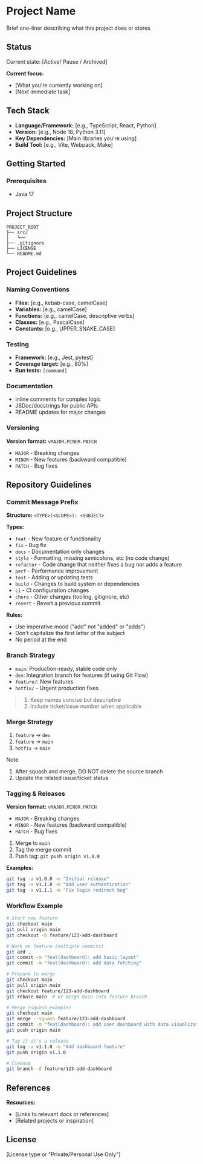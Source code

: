 # Project Name

Brief one-liner describing what this project does or stores

## Status

Current state: [Active/ Pause / Archived]

**Current focus:**

- [What you're currently working on]
- [Next immediate task]

## Tech Stack

- **Language/Framework:** [e.g., TypeScript, React, Python]
- **Version:** [e.g., Node 18, Python 3.11]
- **Key Dependencies:** [Main libraries you're using]
- **Build Tool:** [e.g., Vite, Webpack, Make]

## Getting Started

### Prerequisites

- Java 17

## Project Structure

```
PROJECT_ROOT
├── src/
│   └── 
├── .gitignore
├── LICENSE
└── README.md
```

## Project Guidelines

### Naming Conventions

- **Files:** [e.g., kebab-case, camelCase]
- **Variables:** [e.g., camelCase]
- **Functions:** [e.g., camelCase, descriptive verbs]
- **Classes:** [e.g., PascalCase]
- **Constants:** [e.g., UPPER_SNAKE_CASE]

### Testing

- **Framework:** [e.g., Jest, pytest]
- **Coverage target:** [e.g., 80%]
- **Run tests:** `[command]`

### Documentation

- Inline comments for complex logic
- JSDoc/docstrings for public APIs
- README updates for major changes

### Versioning

**Version format:** `vMAJOR.MINOR.PATCH`

- `MAJOR` - Breaking changes
- `MINOR` - New features (backward compatible)
- `PATCH` - Bug fixes

## Repository Guidelines

### Commit Message Prefix

**Structure:** `<TYPE>(<SCOPE>): <SUBJECT>`

**Types:**

- `feat` - New feature or functionality
- `fix` - Bug fix
- `docs` - Documentation only changes
- `style` - Formatting, missing semicolons, etc (no code change)
- `refactor` - Code change that neither fixes a bug nor adds a feature
- `perf` - Performance improvement
- `test` - Adding or updating tests
- `build` - Changes to build system or dependencies
- `ci` - CI configuration changes
- `chore` - Other changes (tooling, gitignore, etc)
- `revert` - Revert a previous commit

**Rules:**

- Use imperative mood ("add" not "added" or "adds")
- Don't capitalize the first letter of the subject
- No period at the end

### Branch Strategy

- `main`: Production-ready, stable code only
- `dev`: Integration branch for features (if using Git Flow)
- `feature/`: New features
- `hotfix/` - Urgent production fixes

> 1. Keep names concise but descriptive  
> 2. Include ticket/issue number when applicable

### Merge Strategy

1. `feature` -> `dev`
2. `feature` -> `main`
3. `hotfix` -> `main`

> [!NOTE]
> 1. After squash and merge, DO NOT delete the source branch
> 2. Update the related issue/ticket status

### Tagging & Releases

**Version format:** `vMAJOR.MINOR.PATCH`

- `MAJOR` - Breaking changes
- `MINOR` - New features (backward compatible)
- `PATCH` - Bug fixes

1. Merge to `main`
2. Tag the merge commit
3. Push tag: `git push origin v1.0.0`
 
**Examples:**

```bash
git tag -a v1.0.0 -m "Initial release"
git tag -a v1.1.0 -m "Add user authentication"
git tag -a v1.1.1 -m "Fix login redirect bug"
```

### Workflow Example

```bash
# Start new feature
git checkout main
git pull origin main
git checkout -b feature/123-add-dashboard

# Work on feature (multiple commits)
git add .
git commit -m "feat(dashboard): add basic layout"
git commit -m "feat(dashboard): add data fetching"

# Prepare to merge
git checkout main
git pull origin main
git checkout feature/123-add-dashboard
git rebase main  # or merge main into feature branch

# Merge (squash example)
git checkout main
git merge --squash feature/123-add-dashboard
git commit -m "feat(dashboard): add user dashboard with data visualization"
git push origin main

# Tag if it's a release
git tag -a v1.1.0 -m "Add dashboard feature"
git push origin v1.1.0

# Cleanup
git branch -d feature/123-add-dashboard
```

## References

**Resources:**

- [Links to relevant docs or references]
- [Related projects or inspiration]

## License

[License type or "Private/Personal Use Only"]
